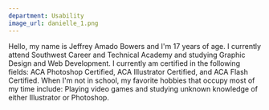 ```yaml
---
department: Usability
image_url: danielle_1.png
---
```

Hello, my name is Jeffrey Amado Bowers and I'm 17 years of age. I currently attend Southwest Career and Technical Academy and studying Graphic Design and Web Development. I currently am certified in the following fields: ACA Photoshop Certified, ACA Illustrator Certified, and ACA Flash Certified. When I'm not in school, my favorite hobbies that occupy most of my time include: Playing video games and studying unknown knowledge of either Illustrator or Photoshop.
